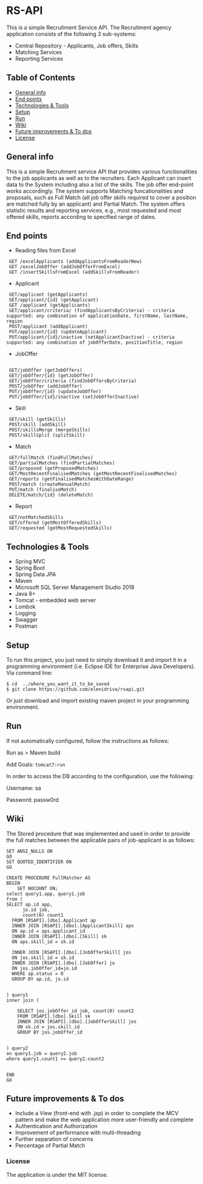 # RS-API 
This is a simple Recruitment Service API. The Recruitment agency application consists of the following 3 sub-systems:
* Central Repository - Applicants, Job offers, Skills
* Matching Services
* Reporting Services


## Table of Contents
* [General info](#general-info)
* [End points](#end-points)
* [Technologies & Tools](#technologies--tools)
* [Setup](#setup)
* [Run](#run)
* [Wiki](#wiki)
* [Future improvements & To dos](#future-improvements--to-dos)
* [License](#license)
## General info
This is a simple Recruitment service API that provides various functionalities to the job applicants as well as to the recruiters. Each Applicant can insert data to the System including also a list of the skills.
The job offer end-point works accordingly. The system supports Matching funcationalities and proposals, such as Full Match (all job offer skills required to cover a position are matched fully by an applicant) and Partial Match.
The system offers statistic results and reporting services, e.g., most requested and most offered skills, reports according to specified range of dates.
## End points
* Reading files from Excel
``` 
 GET /excelApplicants (addApplicantsFromReaderNew)
 GET /excelJobOffer (addJobOfferFromExcel)
 GET /insertSkillsFromExcel (addSkillsFromReader)
 ```
* Applicant
``` 
 GET/applicant (getApplicants)
 GET/applicant/{id} (getApplicant)
 GET /applicant (getApplicants) 
 GET/applicant/criteria/ (findApplicantsByCriteria) - criteria supported: any combination of applicationDate, firstName, lastName, region
 POST/applicant (addApplicant)
 PUT/applicant/{id} (updateApplicant)
 PUT/applicant/{id}/inactive (setApplicantInactive) - criteria supported: any combination of jobOfferDate, positionTitle, region
```

* JobOffer
```

 GET/jobOffer (getJobOffers)
 GET/jobOffer/{id} (getJobOffer)
 GET/jobOffer/criteria (findJobOffersByCriteria)
 POST/jobOffer (addJobOffer)
 PUT/jobOffer/{id} (updateJobOffer)
 PUT/jobOffer/{id}/inactive (setJobOfferInactive)
```
* Skill
``` 
 GET/skill (getSkills)
 POST/skill (addSkill)
 POST/skillsMerge (mergeSkills)
 POST/skillSplit (splitSkill)
 ```

* Match
```
 GET/fullMatch (findFullMatches)
 GET/partialMatches (findPartialMatches)
 GET/proposed (getProposedMatches)
 GET/MostRecentFinalisedMatches (getMostRecentFinalisedMatches)
 GET/reports (getFinalisedMatchesWithDateRange)
 POST/match (createManualMatch)
 PUT/match (finaliseMatch)
 DELETE/match/{id} (deleteMatch)
 ```
* Report
```
 GET/notMatchedSkills
 GET/offered (getMostOfferedSkills)
 GET/requested (getMostRequestedSkills)
```

## Technologies & Tools
* Spring MVC
* Spring Boot
* Spring Data JPA
* Maven
* Microsoft SQL Server Management Studio 2018
* Java 8+
* Tomcat - embedded web server
* Lombok
* Logging
* Swagger
* Postman

## Setup
To run this project, you just need to simply download it and import it in a programming environment (i.e. Eclipse IDE for Enterprise Java Developers).
Via command line:
```
$ cd  ../where_you_want_it_to_be_saved
$ git clone https://github.com/elenidriva/rsapi.git
```
Or just download and import existing maven project in your programming environment.
## Run
If not automatically configured, follow the instructions as follows:

Run as > Maven build

Add Goals: ```tomcat7:run```

In order to access the DB according to the configuration, use the following:

Username: sa

Password: passw0rd

## Wiki
The Stored procedure that was implemented and used in order to provide the full matches between the applicable pairs of job-applicant is as follows:

```
SET ANSI_NULLS ON
GO
SET QUOTED_IDENTIFIER ON
GO

CREATE PROCEDURE FullMatcher AS
BEGIN
	SET NOCOUNT ON;
select query1.app, query1.job
from ( 
SELECT ap.id app,
	  jo.id job,
	  count(0) count1
  FROM [RSAPI].[dbo].Applicant ap
  INNER JOIN [RSAPI].[dbo].[ApplicantSkill] aps 
  ON ap.id = aps.applicant_id
  INNER JOIN [RSAPI].[dbo].[Skill] sk
  ON aps.skill_id = sk.id

  INNER JOIN [RSAPI].[dbo].[JobOfferSkill] jos 
  ON jos.skill_id = sk.id
  INNER JOIN [RSAPI].[dbo].[JobOffer] jo
  ON jos.jobOffer_id=jo.id
  WHERE ap.status = 0
  GROUP BY ap.id, jo.id 


) query1
inner join (

	SELECT jos.jobOffer_id job, count(0) count2
	FROM [RSAPI].[dbo].Skill sk
	INNER JOIN [RSAPI].[dbo].[JobOfferSkill] jos 
	ON sk.id = jos.skill_id 
	GROUP BY jos.jobOffer_id


) query2
on query1.job = query2.job
where query1.count1 >= query2.count2

  
END
GO
```

## Future improvements & To dos
* Include a View (front-end with .jsp) in order to complete the MCV pattern and make the web application more user-friendly and complete
* Authentication and Authorization
* Improvement of performance with multi-threading
* Further separation of concerns
* Percentage of Partial Match

### License
The application is under the MIT license.
